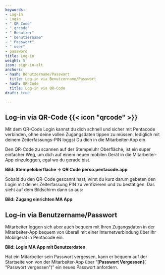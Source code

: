 ```yaml
---
keywords:
- Log-in
- Login
- " QR Code"
- " qrcode"
- " Benutzer"
- " benutzername"
- " Passwort"
- " user"
- password
title: Log-in
weight: 5
icon: sign-in-alt
anchors:
- hash: Benutzername/Passwort
  title: Log-in via Benutzername/Passwort
- hash: QR-Code
  title: Log-in via QR-Code
draft: true

---
```

## Log-in via QR-Code {{< icon "qrcode" >}}

Mit dem QR-Code Login kannst du dich schnell und sicher mit Pentacode verbinden, ohne deine vollen Zugangsdaten tippen zu müssen, lediglich mit deinem Zeiterfassungs-PIN loggst Du dich in die Mitarbeiter-App ein.

Den QR-Code zu scannen auf der Stempeluhr Oberfläche, ist ein super einfacher Weg, um dich auf einem neuen mobilen Gerät in die Mitarbeiter-App einzuloggen, egal wo du gerade bist.

**Bild: Stempeloberfläche -> QR Code perso.pentacode.app** 

Sobald du den QR-Code gescannt hast, wirst du kurz darum gebeten den Login mit deiner Zeiterfassung PIN zu verifizieren und zu bestätigen. Das sieht auf dem Bildschirm dann so aus:

**Bild: Zugang einrichten MA App**

## Log-in via Benutzername/Passwort

Mitarbeiter loggen sich aber auch bequem mit Ihren Zugangsdaten in der Mitarbeiter-App bequem von überall mit einer Internetverbindung über Ihr Mobilgerät in Pentacode ein.

**Bild: Login MA App mit Benutzerdaten**

Hat ein Mitarbeiter sein Passwort vergessen, kann er bequem auf der Startseite von von der Mitarbeiter-App über “[**Passwort Vergessen**]( "Passwort vergessen")” ein neues Passwort anfordern.